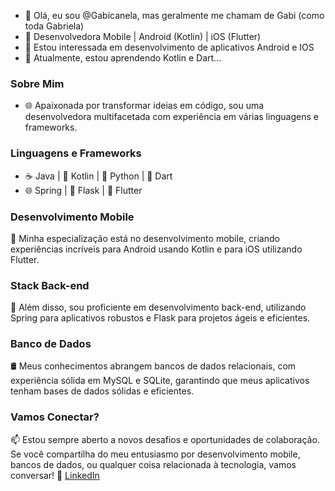 - 👋 Olá, eu sou @Gabicanela, mas geralmente me chamam de Gabi (como toda Gabriela)
- 🚀 Desenvolvedora Mobile | Android (Kotlin) | iOS (Flutter)
- 👀 Estou interessada em desenvolvimento de aplicativos Android e IOS 
- 🌱 Atualmente, estou aprendendo Kotlin e Dart...


 ### Sobre Mim
- 🌐 Apaixonada por transformar ideias em código, sou uma desenvolvedora multifacetada com experiência em várias linguagens e frameworks.


### Linguagens e Frameworks
- ☕ Java | 🎯 Kotlin | 🐍 Python | 🎯 Dart
- 🌐 Spring | 🌿 Flask | 🚀 Flutter


### Desenvolvimento Mobile

📱 Minha especialização está no desenvolvimento mobile, criando experiências incríveis para Android usando Kotlin e para iOS utilizando Flutter. 


### Stack Back-end

💾 Além disso, sou proficiente em desenvolvimento back-end, utilizando Spring para aplicativos robustos e Flask para projetos ágeis e eficientes.


### Banco de Dados

🛢️ Meus conhecimentos abrangem bancos de dados relacionais, com experiência sólida em MySQL e SQLite, garantindo que meus aplicativos tenham bases de dados sólidas e eficientes.


### Vamos Conectar?
📫 Estou sempre aberto a novos desafios e oportunidades de colaboração. Se você compartilha do meu entusiasmo por desenvolvimento mobile, bancos de dados, ou qualquer coisa relacionada à tecnologia, vamos conversar!
🔗 [LinkedIn](https://www.linkedin.com/in/gabriela-ssa/)

